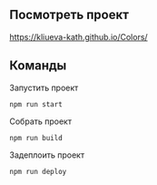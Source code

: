 ## Посмотреть проект

https://kliueva-kath.github.io/Colors/

## Команды

Запустить проект

```
npm run start
```

Собрать проект

```
npm run build
```

Задеплоить проект

```
npm run deploy
```
